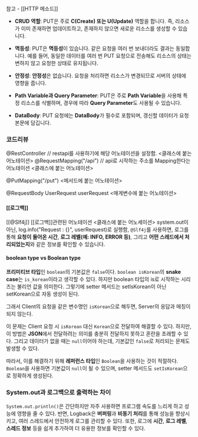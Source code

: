 참고 - [[HTTP 메소드]]

- **CRUD 역할**: PUT은 주로 **C(Create) 또는 U(Update)** 역할을 합니다. 즉, 리소스가 이미 존재하면 업데이트하고, 존재하지 않으면 새로운 리소스를 생성할 수 있습니다.
    
- **멱등성**: PUT은 **멱등성**이 있습니다. 같은 요청을 여러 번 보내더라도 결과는 동일합니다. 예를 들어, 동일한 데이터를 여러 번 PUT 요청으로 전송해도 리소스의 상태는 변하지 않고 요청한 상태로 유지됩니다.
    
- **안정성**: **안정성**은 없습니다. 요청을 처리하면 리소스가 변경되므로 서버의 상태에 영향을 줍니다.
    
- **Path Variable과 Query Parameter**: PUT은 주로 **Path Variable**을 사용해 특정 리소스를 식별하며, 경우에 따라 **Query Parameter**도 사용될 수 있습니다.
    
- **DataBody**: PUT 요청에는 **DataBody**가 필수로 포함되며, 갱신할 데이터가 요청 본문에 담깁니다.




### 코드리뷰

@RestController
	// restapi를 사용하기에 해당 어노테이션을 설정함. 
	<클래스에 붙는 어노테이션>
@RequestMapping("/api")
	// api로 시작하는 주소를 Mapping한다는 어노테이션 
	<클래스에 붙는 어노테이션>


@PutMapping("/put")
	<메서드에 붙는 어노테이션>


@RequestBody UserRequest userRequest
	<매게변수에 붙는 어노테이션>

#### [[로그백]]
[[@Slf4j]]
	[[로그백]]관련된 어노테이션
	<클래스에 붙는 어노세이션>
	system.out이 아닌, log.info("Request : {}", userRequest)로 실행함,
	`@Slf4j`를 사용하면, 로그를 통해 **요청이 들어온 시간**, **로그 레벨(예: INFO, ERROR 등)**, 그리고 **어떤 스레드에서 처리되었는지**와 같은 정보를 확인할 수 있습니다.



#### boolean type vs Boolean type
**프리미티브 타입**인 `boolean`의 기본값은 `false`이다.
`boolean isKorean`의 **snake case**는 `is_korean`이라고 생각할 수 있다. 하지만 boolean 타입의 is로 시작하는 시리즈는 불리언 값을 의미한다. 그렇기에 setter 메서드는 setIsKorean이 아닌 setKorean으로 자동 생성이 된다.

그래서 Client의 요청을 같은 변수명인 `isKorean`으로 해두면, Server의 응답과 매칭이 되지 않는다.

이 문제는 Client 요청 시 `isKorean` 대신 `Korean`으로 전달하여 해결할 수 있다. 하지만, 이 방법은 **JSON**에서 전달하려는 의미를 충분히 전달하지 못하고 혼란을 초래할 수 있다. 그리고 데이터가 없을 때는 `null`이어야 하는데, 기본값인 `false`로 처리되는 문제도 발생할 수 있다.

따라서, 이를 해결하기 위해 **레퍼런스 타입**인 `Boolean`을 사용하는 것이 적절하다. `Boolean`을 사용하면 기본값이 `null`이 될 수 있으며, setter 메서드도 `setIsKorean`으로 정확하게 생성된다.




### System.out과 로그백으로 출력하는 차이
`System.out.println()`은 간단하지만 자주 사용하면 프로그램 속도를 느리게 하고 성능에 영향을 줄 수 있다. 반면, Logback은 **버퍼링**과 **비동기 처리**를 통해 성능을 향상시키고, 여러 스레드에서 안전하게 로그를 관리할 수 있다. 또한, 로그에 **시간**, **로그 레벨**, **스레드 정보** 등을 쉽게 추가하여 더 유용한 정보를 확인할 수 있다.